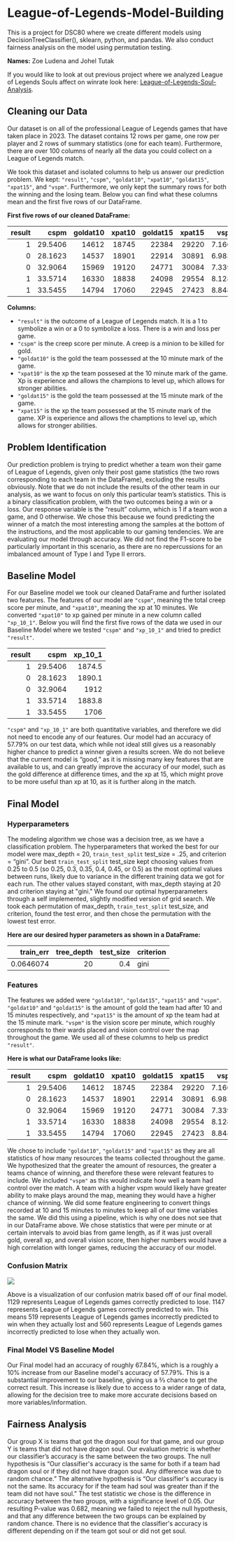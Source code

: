 # League-of-Legends-Model-Building
This is a project for DSC80 where we create different models using DecisionTreeClassifier(), sklearn, python, and pandas. We also conduct fairness analysis on the model using permutation testing.

**Names:** Zoe Ludena and Johel Tutak

If you would like to look at out previous project where we analyzed League of Legends Souls affect on winrate look here: <a href="https://zoeludena.github.io/League-Of-Legends-Soul-Analysis/">League-of-Legends-Soul-Analysis</a>.

## Cleaning our Data
Our dataset is on all of the professional League of Legends games that have taken place in 2023. The dataset contains 12 rows per game, one row per player and 2 rows of summary statistics (one for each team). Furthermore, there are over 100 columns of nearly all the data you could collect on a League of Legends match.

We took this dataset and isolated columns to help us answer our prediction problem. We kept: `"result"`, `"cspm"`, `"goldat10"`, `"xpat10"`, `"goldat15"`, `"xpat15"`, and `"vspm"`. Furthermore, we only kept the summary rows for both the winning and the losing team. Below you can find what these columns mean and the first five rows of our DataFrame.

**First five rows of our cleaned DataFrame:**

|   result |    cspm |   goldat10 |   xpat10 |   goldat15 |   xpat15 |   vspm |
|---------:|--------:|-----------:|---------:|-----------:|---------:|-------:|
|        1 | 29.5406 |      14612 |    18745 |      22384 |    29220 | 7.1669 |
|        0 | 28.1623 |      14537 |    18901 |      22914 |    30891 | 6.9832 |
|        0 | 32.9064 |      15969 |    19120 |      24771 |    30084 | 7.3399 |
|        1 | 33.5714 |      16330 |    18838 |      24098 |    29554 | 8.1281 |
|        1 | 33.5455 |      14794 |    17060 |      22945 |    27423 | 8.8485 |

**Columns:**
- `"result"` is the outcome of a League of Legends match. It is a 1 to symbolize a win or a 0 to symbolize a loss. There is a win and loss per game.
- `"cspm"` is the creep score per minute. A creep is a minion to be killed for gold.
- `"goldat10"` is the gold the team possessed at the 10 minute mark of the game.
- `"xpat10"` is the xp the team possesed at the 10 minute mark of the game. Xp is experience and allows the champions to level up, which allows for stronger abilities.
- `"goldat15"` is the gold the team possessed at the 15 minute mark of the game.
- `"xpat15"` is the xp the team possessed at the 15 minute mark of the game. XP is experience and allows the champtions to level up, which allows for stronger abilities.

## Problem Identification
Our prediction problem is trying to predict whether a team won their game of League of Legends, given only their post game statistics (the two rows corresponding to each team in the DataFrame), excluding the results obviously. Note that we do not include the results of the other team in our analysis, as we want to focus on only this particular team’s statistics. This is a binary classification problem, with the two outcomes being a win or a loss. Our response variable is the “result” column, which is 1 if a team won a game, and 0 otherwise. We chose this because we found predicting the winner of a match the most interesting among the samples at the bottom of the instructions, and the most applicable to our gaming tendencies. We are evaluating our model through accuracy. We did not find the F1-score to be particularly important in this scenario, as there are no repercussions for an imbalanced amount of Type I and Type II errors.

## Baseline Model
For our Baseline model we took our cleaned DataFrame and further isolated two features. The features of our model are `"cspm"`, meaning the total creep score per minute, and `"xpat10"`, meaning the xp at 10 minutes. We converted `"xpat10"` to xp gained per minute in a new column called `"xp_10_1"`. Below you will find the first five rows of the data we used in our Baseline Model where we tested `"cspm"` and `"xp_10_1"` and tried to predict `"result"`.

|   result |    cspm |   xp_10_1 |
|---------:|--------:|----------:|
|        1 | 29.5406 |    1874.5 |
|        0 | 28.1623 |    1890.1 |
|        0 | 32.9064 |    1912   |
|        1 | 33.5714 |    1883.8 |
|        1 | 33.5455 |    1706   |

`"cspm"` and `"xp_10_1"` are both quantitative variables, and therefore we did not need to encode any of our features. Our model had an accuracy of 57.79% on our test data, which while not ideal still gives us a reasonably higher chance to predict a winner given a results screen. We do not believe that the current model is “good,” as it is missing many key features that are available to us, and can greatly improve the accuracy of our model, such as the gold difference at difference times, and the xp at 15, which might prove to be more useful than xp at 10, as it is further along in the match.

## Final Model
### Hyperparameters
The modeling algorithm we chose was a decision tree, as we have a classification problem. The hyperparameters that worked the best for our model were max_depth = 20, `train_test_split` test_size = .25, and criterion = “gini”. Our best `train_test_split` test_size kept choosing values from 0.25 to 0.5 (so 0.25, 0.3, 0.35, 0.4, 0.45, or 0.5) as the most optimal values between runs, likely due to variance in the different training data we got for each run. The other values stayed constant, with max_depth staying at 20 and criterion staying at "gini." We found our optimal hyperparameters through a self implemented, slightly modified version of grid search. We took each permutation of max_depth, `train_test_split` test_size, and criterion, found the test error, and then chose the permutation with the lowest test error.

**Here are our desired hyper parameters as shown in a DataFrame:**

|   train_err |   tree_depth |   test_size | criterion   |
|------------:|-------------:|------------:|:------------|
|   0.0646074 |           20 |         0.4 | gini        |

### Features
The features we added were `"goldat10"`, `"goldat15"`, `"xpat15"` and `"vspm"`. `"goldat10"` and `"goldat15"` is the amount of gold the team had after 10 and 15 minutes respectively, and `"xpat15"` is the amount of xp the team had at the 15 minute mark. `"vspm"` is the vision score per minute, which roughly corresponds to their wards placed and vision control over the map throughout the game. We used all of these columns to help us predict `"result"`.

**Here is what our DataFrame looks like:**

|   result |    cspm |   goldat10 |   xpat10 |   goldat15 |   xpat15 |   vspm |
|---------:|--------:|-----------:|---------:|-----------:|---------:|-------:|
|        1 | 29.5406 |      14612 |    18745 |      22384 |    29220 | 7.1669 |
|        0 | 28.1623 |      14537 |    18901 |      22914 |    30891 | 6.9832 |
|        0 | 32.9064 |      15969 |    19120 |      24771 |    30084 | 7.3399 |
|        1 | 33.5714 |      16330 |    18838 |      24098 |    29554 | 8.1281 |
|        1 | 33.5455 |      14794 |    17060 |      22945 |    27423 | 8.8485 |

We chose to include `"goldat10"`, `"goldat15"` and `"xpat15"` as they are all statistics of how many resources the teams collected throughout the game. We hypothesized that the greater the amount of resources, the greater a teams chance of winning, and therefore these were relevant features to include. We included `"vspm"` as this would indicate how well a team had control over the match. A team with a higher vspm would likely have greater ability to make plays around the map, meaning they would have a higher chance of winning. We did some feature engineering to convert things recorded at 10 and 15 minutes to minutes to keep all of our time variables the same. We did this using a pipeline, which is why one does not see that in our DataFrame above. We chose statistics that were per minute or at certain intervals to avoid bias from game length, as if it was just overall gold, overall xp, and overall vision score, then higher numbers would have a high correlation with longer games, reducing the accuracy of our model.

### Confusion Matrix
<img src = "assets/ConfusionMatrix.png">

Above is a visualization of our confusion matrix based off of our final model. 1129 represents League of Legends games correctly predicted to lose. 1147 represents League of Legends games correctly predicted to win. This means 519 represents League of Legends games incorrectly predicted to win when they actually lost and 560 represents League of Legends games incorrectly predicted to lose when they actually won.

### Final Model VS Baseline Model
Our Final model had an accuracy of roughly 67.84%, which is a roughly a 10% increase from our Baseline model's accuracy of 57.79%. This is a substantial improvement to our baseline, giving us a ⅔ chance to get the correct result. This increase is likely due to access to a wider range of data, allowing for the decision tree to make more accurate decisions based on more variables/information.

## Fairness Analysis
Our group X is teams that got the dragon soul for that game, and our group Y is teams that did not have dragon soul. Our evaluation metric is whether our classifier’s accuracy is the same between the two groups. The null hypothesis is “Our classifier's accuracy is the same for both if a team had dragon soul or if they did not have dragon soul. Any difference was due to random chance.” The alternative hypothesis is “Our classifier's accuracy is not the same. Its accuracy for if the team had soul was greater than if the team did not have soul.” The test statistic we chose is the difference in accuracy between the two groups, with a significance level of 0.05. Our resulting P-value was 0.682, meaning we failed to reject the null hypothesis, and that any difference between the two groups can be explained by random chance. There is no evidence that the classifier's accuracy is different depending on if the team got soul or did not get soul.
